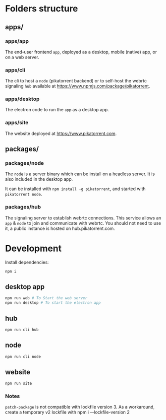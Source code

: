 # Folders structure

## apps/

### apps/app

The end-user frontend `app`, deployed as a desktop, mobile (native) app, or on a web server.

### apps/cli

The cli to host a `node` (pikatorrent backend) or to self-host the webrtc signaling `hub` available at https://www.npmjs.com/package/pikatorrent.

### apps/desktop

The electron code to run the `app` as a desktop app.

### apps/site

The website deployed at https://www.pikatorrent.com.

## packages/

### packages/node

The `node` is a server binary which can be install on a headless server. It is also included in the desktop app.

It can be installed with `npm install -g pikatorrent`, and started with `pikatorrent node`.

### packages/hub

The signaling server to establish webrtc connections. This service allows an `app` & `node` to join and communicate with webrtc.
You should not need to use it, a public instance is hosted on hub.pikatorrent.com.

# Development

Install dependencies:

```sh
npm i
```

## desktop app

```sh
npm run web # To Start the web server
npm run desktop # To start the electron app
```

## hub

```sh
npm run cli hub
```

## node

```sh
npm run cli node
```

## website

```sh
npm run site
```

### Notes

`patch-package` is not compatible with lockfile version 3.
As a workaround, create a temporary v2 lockfile with npm i --lockfile-version 2
